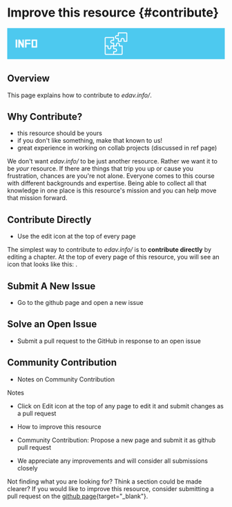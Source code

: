 # Improve this resource {#contribute}

![](images/banners/banner_contribute.png)

## Overview

This page explains how to contribute to *edav.info/*.

## Why Contribute?

- this resource should be yours
- if you don't like something, make that known to us!
- great experience in working on collab projects (discussed in ref page)

We don't want *edav.info/* to be just another resource. Rather we want it to be *your* resource. If there are things that trip you up or cause you frustration, chances are you're not alone. Everyone comes to this course with different backgrounds and expertise. Being able to collect all that knowledge in one place is this resource's mission and you can help move that mission forward.

## Contribute Directly

- Use the edit icon at the top of every page

The simplest way to contribute to *edav.info/* is to **contribute directly** by editing a chapter. At the top of every page of this resource, you will see an icon that looks like this: <i class="fas fa-edit"></i>. 

## Submit A New Issue

- Go to the github page and open a new issue

## Solve an Open Issue

- Submit a pull request to the GitHub in response to an open issue

## Community Contribution

- Notes on Community Contribution

Notes

- Click on Edit icon at the top of any page to edit it and submit changes as a pull request

- How to improve this resource
- Community Contribution: Propose a new page and submit it as github pull request
- We appreciate any improvements and will consider all submissions closely


Not finding what you are looking for? Think a section could be made clearer? If you would like to improve this resource, consider submitting a pull request on the [github page](https://github.com/jtr13/EDAV){target="_blank"}.


